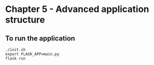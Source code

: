 Chapter 5 - Advanced application structure
==========================================

To run the application
----------------------

```
./init.sh
export FLASK_APP=main.py
flask run
```
